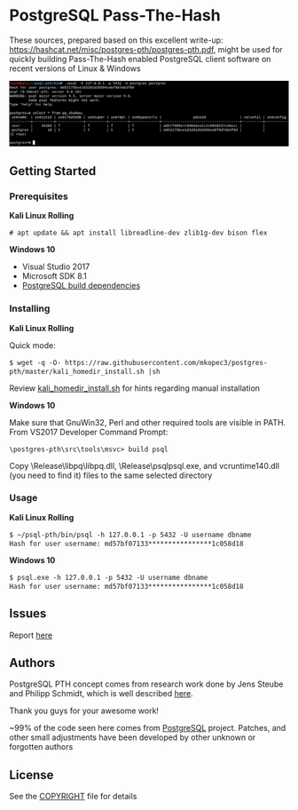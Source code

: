 # PostgreSQL Pass-The-Hash

These sources, prepared based on this excellent write-up: https://hashcat.net/misc/postgres-pth/postgres-pth.pdf, might be used for quickly building 
Pass-The-Hash enabled PostgreSQL client software on recent versions of Linux & Windows

![psql-pth](https://raw.githubusercontent.com/mkopec3/postgres-pth/master/postgresql-pth.png)


## Getting Started

### Prerequisites

**Kali Linux Rolling**

```
# apt update && apt install libreadline-dev zlib1g-dev bison flex
```

**Windows 10**
* Visual Studio 2017
* Microsoft SDK 8.1
* [PostgreSQL build dependencies](https://www.postgresql.org/docs/9.0/install-windows-full.html#AEN24042)


### Installing

**Kali Linux Rolling**

Quick mode:
```
$ wget -q -O- https://raw.githubusercontent.com/mkopec3/postgres-pth/master/kali_homedir_install.sh |sh
```
Review [kali_homedir_install.sh](kali_homedir_install.sh) for hints regarding manual installation

**Windows 10**

Make sure that GnuWin32, Perl and other required tools are visible in PATH.
From VS2017 Developer Command Prompt:
```
\postgres-pth\src\tools\msvc> build psql
```

Copy \Release\libpq\libpq.dll, \Release\psqlpsql.exe, and vcruntime140.dll (you need to find it) files to the same selected directory


### Usage

**Kali Linux Rolling**

```
$ ~/psql-pth/bin/psql -h 127.0.0.1 -p 5432 -U username dbname
Hash for user username: md57bf07133****************1c058d18
```

**Windows 10**

```
$ psql.exe -h 127.0.0.1 -p 5432 -U username dbname
Hash for user username: md57bf07133****************1c058d18
```


## Issues

Report [here](https://github.com/mkopec3/postgres-pth/issues)


## Authors

PostgreSQL PTH concept comes from research work done by Jens Steube and Philipp Schmidt, which is well described [here](https://hashcat.net/misc/postgres-pth/postgres-pth.pdf).

Thank you guys for your awesome work!

~99% of the code seen here comes from [PostgreSQL](https://github.com/postgres/postgres) project.
Patches, and other small adjustments have been developed by other unknown or forgotten authors


## License

See the [COPYRIGHT](COPYRIGHT) file for details

